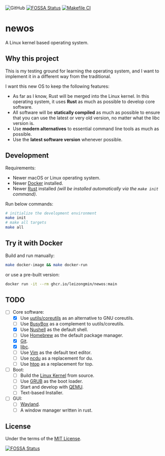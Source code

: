 ![GitHub](https://img.shields.io/github/license/leizongmin/newos)
[![FOSSA Status](https://app.fossa.com/api/projects/git%2Bgithub.com%2Fleizongmin%2Fnewos.svg?type=shield)](https://app.fossa.com/projects/git%2Bgithub.com%2Fleizongmin%2Fnewos?ref=badge_shield)
[![Makefile CI](https://github.com/leizongmin/newos/actions/workflows/makefile.yml/badge.svg)](https://github.com/leizongmin/newos/actions/workflows/makefile.yml)

# newos

A Linux kernel based operating system.

## Why this project

This is my testing ground for learning the operating system, and I want to implement it in a different way from the traditional.

I want this new OS to keep the following features:

-   As far as I know, Rust will be merged into the Linux kernel. In this operating system, it uses **Rust** as much as possible to develop core software.
-   All software will be **statically compiled** as much as possible to ensure that you can use the latest or very old version, no matter what the libc version is.
-   Use **modern alternatives** to essential command line tools as much as possible.
-   Use the **latest software version** whenever possible.

## Development

Requirements:

-   Newer macOS or Linux operating system.
-   Newer [Docker](https://www.docker.com/) installed.
-   Newer [Rust](https://www.rust-lang.org/) installed _(will be installed automatically via the `make init` command)_.

Run below commands:

```bash
# initialize the development environment
make init
# make all targets
make all
```

## Try it with Docker

Build and run manually:

```bash
make docker-image && make docker-run
```

or use a pre-built version:

```bash
docker run -it --rm ghcr.io/leizongmin/newos:main
```

## TODO

-   [ ] Core software:
    -   [x] Use [uutils/coreutils](https://github.com/uutils/coreutils) as an alternative to GNU coreutils.
    -   [ ] Use [BusyBox](https://busybox.net/) as a complement to uutils/coreutils.
    -   [x] Use [Nushell](https://www.nushell.sh/) as the default shell.
    -   [ ] Use [Homebrew](https://brew.sh/) as the default package manager.
    -   [x] [Git](https://git-scm.com/).
    -   [x] [libc](https://www.gnu.org/software/libc/).
    -   [ ] Use [Vim](https://www.vim.org/) as the default text editor.
    -   [ ] Use [ncdu](https://dev.yorhel.nl/ncdu) as a replacement for du.
    -   [ ] Use [htop](https://htop.dev/) as a replacement for top.
-   [ ] Boot:
    -   [ ] Build the [Linux Kernel](https://github.com/torvalds/linux) from source.
    -   [ ] Use [GRUB](https://www.gnu.org/software/grub/) as the boot loader.
    -   [ ] Start and develop with [QEMU](https://www.qemu.org/).
    -   [ ] Text-based Installer.
-   [ ] GUI:
    -   [ ] [Wayland](https://wayland.freedesktop.org/).
    -   [ ] A window manager written in rust.

## License

Under the terms of the [MIT License](LICENSE).

[![FOSSA Status](https://app.fossa.com/api/projects/git%2Bgithub.com%2Fleizongmin%2Fnewos.svg?type=large)](https://app.fossa.com/projects/git%2Bgithub.com%2Fleizongmin%2Fnewos?ref=badge_large)
